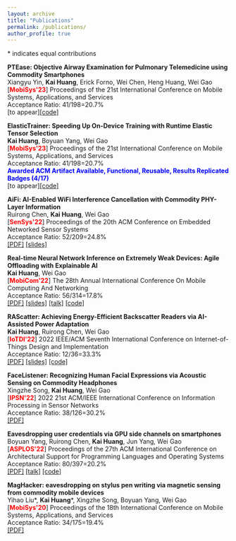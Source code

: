 ```yaml
---
layout: archive
title: "Publications"
permalink: /publications/
author_profile: true
---
```


\* indicates equal contributions

<b>PTEase: Objective Airway Examination for Pulmonary Telemedicine using Commodity Smartphones </b> <br>
Xiangyu Yin, <b>Kai Huang</b>, Erick Forno, Wei Chen, Heng Huang, Wei Gao <br>
[<b><span style="color:red">MobiSys'23</span></b>] Proceedings of the 21st International Conference on Mobile Systems, Applications, and Services <br>
Acceptance Ratio: 41/198=20.7%<br>
[to appear][[code]](https://github.com/ericyxy98/PTEase)

<b>ElasticTrainer: Speeding Up On-Device Training with Runtime Elastic Tensor Selection </b> <br>
<b>Kai Huang</b>, Boyuan Yang, Wei Gao <br>
[<b><span style="color:red">MobiSys'23</span></b>] Proceedings of the 21st International Conference on Mobile Systems, Applications, and Services <br>
Acceptance Ratio: 41/198=20.7%<br>
<b><span style="color:blue">Awarded ACM Artifact Available, Functional, Reusable, Results Replicated Badges (4/17)</span></b> <br>
[to appear][[code]](https://github.com/HelloKevin07/ElasticTrainer)

<b>AiFi: AI-Enabled WiFi Interference Cancellation with Commodity PHY-Layer Information</b> <br>
Ruirong Chen, <b>Kai Huang</b>, Wei Gao <br>
[<b><span style="color:red">SenSys'22</span></b>] Proceedings of the 20th ACM Conference on Embedded Networked Sensor Systems <br>
Acceptance Ratio: 52/209=24.8%<br>
[[PDF]](http://hellokevin07.github.io/files/sensys22-AiFi.pdf)
[[slides]](https://github.com/HelloKevin07/HelloKevin07.github.io/raw/master/files/AiFi-slides.pptx)

<b>Real-time Neural Network Inference on Extremely Weak Devices: Agile Offloading with Explainable AI</b> <br>
<b>Kai Huang</b>, Wei Gao <br>
[<b><span style="color:red">MobiCom'22</span></b>] The 28th Annual International Conference On
Mobile Computing And Networking <br>
Acceptance Ratio: 56/314=17.8%<br>
[[PDF]](http://hellokevin07.github.io/files/mobicom22-AgileNN.pdf)
[[slides]](https://github.com/HelloKevin07/HelloKevin07.github.io/raw/master/files/AgileNN-slides.pptx)
[[talk]](https://www.youtube.com/watch?v=OwNRcuTRgwE)
[[code]](https://github.com/HelloKevin07/AgileNN)

<b>RAScatter: Achieving Energy-Efficient Backscatter Readers via AI-Assisted Power Adaptation</b> <br>
<b>Kai Huang</b>, Ruirong Chen, Wei Gao <br>
[<b><span style="color:red">IoTDI'22</span></b>] 2022 IEEE/ACM Seventh International Conference on Internet-of-Things Design and Implementation <br>
Acceptance Ratio: 12/36=33.3%<br>
[[PDF]](http://hellokevin07.github.io/files/iotdi22-RAScatter.pdf)
[[slides]](https://github.com/HelloKevin07/HelloKevin07.github.io/raw/master/files/RAScatter-slides.pptx)
[[code]](https://github.com/HelloKevin07/RAScatter)

<b>FaceListener: Recognizing Human Facial Expressions via Acoustic Sensing on Commodity Headphones</b> <br>
Xingzhe Song, <b>Kai Huang</b>, Wei Gao <br>
[<b><span style="color:red">IPSN'22</span></b>] 2022 21st ACM/IEEE International Conference on Information Processing in Sensor Networks <br>
Acceptance Ratio: 38/126=30.2%<br>
[[PDF]](http://hellokevin07.github.io/files/ipsn22-FaceListener.pdf)

<b>Eavesdropping user credentials via GPU side channels on smartphones</b> <br>
Boyuan Yang, Ruirong Chen, <b>Kai Huang</b>, Jun Yang, Wei Gao <br>
[<b><span style="color:red">ASPLOS'22</span></b>] Proceedings of the 27th ACM International Conference on Architectural Support for Programming Languages and Operating Systems <br>
Acceptance Ratio: 80/397=20.2%<br>
[[PDF]](http://hellokevin07.github.io/files/asplos22-perfinfer.pdf)
[[talk]](https://www.youtube.com/watch?v=LE9Eyn43zSs)
[[code]](https://github.com/perfinfer/code)

<b>MagHacker: eavesdropping on stylus pen writing via magnetic sensing from commodity mobile devices</b> <br>
Yihao Liu\*, <b>Kai Huang</b>\*, Xingzhe Song, Boyuan Yang, Wei Gao <br>
[<b><span style="color:red">MobiSys'20</span></b>] Proceedings of the 18th International Conference on Mobile Systems, Applications, and Services <br>
Acceptance Ratio: 34/175=19.4%<br>
[[PDF]](http://hellokevin07.github.io/files/mobisys20-MagHacker.pdf)
